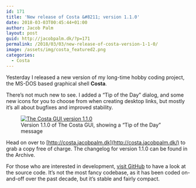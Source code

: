 ```yaml
---
id: 171
title: 'New release of Costa &#8211; version 1.1.0'
date: 2018-03-03T00:45:44+01:00
author: Jacob Palm
layout: post
guid: http://jacobpalm.dk/?p=171
permalink: /2018/03/03/new-release-of-costa-version-1-1-0/
image: /assets/img/costa_featured2.png
categories:
  - Costa
---
```

Yesterday I released a new version of my long-time hobby coding project, the MS-DOS based graphical shell **Costa**.

There&#8217;s not much new to see. I added a &#8220;Tip of the Day&#8221; dialog, and some new icons for you to choose from when creating desktop links, but mostly it&#8217;s all about bugfixes and improved stability.

<!--more-->

<div class="wp-block-image">
  <figure class="aligncenter"><a href="http://jacobpalm.dk/wp-content/uploads/2018/03/110.png" rel="noopener noreferrer"><img src="http://jacobpalm.dk/wp-content/uploads/2018/03/110.png" alt="The Costa GUI version 1.1.0" class="wp-image-178" srcset="https://jacobpalm.dk/wp-content/uploads/2018/03/110.png 640w, https://jacobpalm.dk/wp-content/uploads/2018/03/110-300x225.png 300w" sizes="(max-width: 640px) 100vw, 640px" /></a><figcaption>Version 1.1.0 of The Costa GUI, showing a &#8220;Tip of the Day&#8221; message</figcaption></figure>
</div>

Head on over to [http://costa.jacobpalm.dk](http://costa.jacobpalm.dk/) to grab a copy free of charge. The changelog for version 1.1.0 can be found in the Archive.

For those who are interested in development, <a rel="noopener noreferrer" href="https://github.com/jacobpalm/costa" target="_blank">visit GitHub</a> to have a look at the source code. It&#8217;s not the most fancy codebase, as it has been coded on-and-off over the past decade, but it&#8217;s stable and fairly compact.